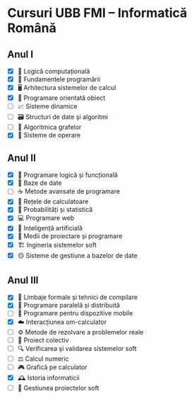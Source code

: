 # Cursuri UBB FMI – Informatică Română

## Anul I
- [x] 🎲 Logică computațională
- [x] 🐍 Fundamentele programării
- [x] 🖥️ Arhitectura sistemelor de calcul
- [x] 🔧 Programare orientată obiect
- [ ] 📈 Sisteme dinamice
- [ ] 🗃️ Structuri de date și algoritmi
- [ ] 🚀 Algoritmica grafelor
- [x] 🐧 Sisteme de operare

## Anul II
- [x] 🦉 Programare logică și funcțională
- [x] 💾 Baze de date
- [ ] ☕ Metode avansate de programare
- [x] 📡 Rețele de calculatoare
- [x] 🎲 Probabilități și statistică
- [x] 💻 Programare web
- [x] 🤖 Inteligență artificială
- [x] 🧰 Medii de proiectare și programare
- [x] 🏗️ Ingineria sistemelor soft
- [x] 🟡 Sisteme de gestiune a bazelor de date

## Anul III
- [x] 🧪 Limbaje formale și tehnici de compilare
- [x] 🔗 Programare paralelă și distribuită
- [ ] 📱 Programare pentru dispozitive mobile
- [x] ☁️ Interacțiunea om-calculator
- [ ] ⚙️ Metode de rezolvare a problemelor reale
- [ ] 🤝 Proiect colectiv
- [ ] 🔍 Verificarea și validarea sistemelor soft
- [ ] ⚖️ Calcul numeric
- [ ] 🎮 Grafică pe calculator
- [x] 🕰️ Istoria informaticii
- [ ] 🧠 Gestiunea proiectelor soft
